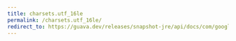 ```yaml
---
title: charsets.utf_16le
permalink: /charsets.utf_16le/
redirect_to: https://guava.dev/releases/snapshot-jre/api/docs/com/google/common/base/Charsets.html#UTF_16LE
---
```

